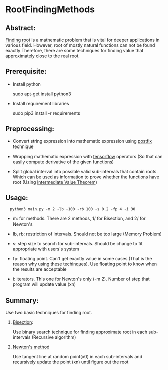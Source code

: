 # RootFindingMethods

## Abstract:
[Finding root](https://en.wikipedia.org/wiki/Root-finding_algorithm) is a mathematic problem that is vital for deeper applications in various field. However, root of mostly natural functions can not be found exactly
Therefore, there are some techniques for finding value that approximately close to the real root.

## Prerequisite:

  * Install python

    sudo apt-get install python3

  * Install requirement libraries
  
    sudo pip3 install -r requirements

## Preprocessing:

  + Convert string expression into mathematic expression using [postfix](http://interactivepython.org/runestone/static/pythonds/BasicDS/InfixPrefixandPostfixExpressions.html) technique

  + Wrapping mathematic expression with [tensorflow](https://www.tensorflow.org/versions/r0.12/api_docs/python/train/gradient_computation) operators (So that can easily compute derivative of the given functions)

  + Split global interval into possible valid sub-intervals that contain roots. Which can be used as information to prove whether the functions have root (Using [Intermediate Value Theorem](https://en.wikipedia.org/wiki/Intermediate_value_theorem))

## Usage:

      python3 main.py -m 2 -lb -100 -rb 100 -s 0.2 -fp 4 -i 30
  
  * m: for methods. There are 2 methods, 1/ for Bisection, and 2/ for Newton's
  
  * lb, rb: restriction of intervals. Should not be too large (Memory Problem)
  
  * s: step size to search for sub-intervals. Should be change to fit appropriate with users's system
  
  * fp: floating point. Can't get exactly value in some cases (That is the reason why using these techinques). Use floating point to know when the results are acceptable
  
  * i: iterators. This one for Newton's only (-m 2). Number of step that program will update value (xn)
  
  

## Summary:

Use two basic techniques for finding root.

  1. [Bisection](https://en.wikipedia.org/wiki/Bisection_method):

      Use binary search technique for finding approximate root in each sub-intervals (Recursive algorithm)

  2. [Newton's method](https://en.wikipedia.org/wiki/Newton%27s_method)

      Use tangent line at random point(x0) in each sub-intervals and recursively update the point (xn) until figure out the root  
